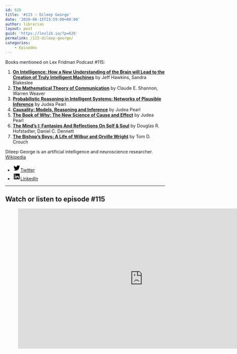 ```yaml
---
id: 626
title: '#115 – Dileep George'
date: '2020-08-15T23:59:00+00:00'
author: librarian
layout: post
guid: 'https://lexlib.io/?p=626'
permalink: /115-dileep-george/
categories:
    - Episodes
---
```


Books mentioned on Lex Fridman Podcast #115:

1. **[On Intelligence: How a New Understanding of the Brain will Lead to the Creation of Truly Intelligent Machines](https://amzn.to/3Vtbtc9)** by Jeff Hawkins, Sandra Blakeslee
2. **[The Mathematical Theory of Communication](https://amzn.to/3idaoWV)** by Claude E. Shannon, Warren Weaver
3. **[Probabilistic Reasoning in Intelligent Systems: Networks of Plausible Inference](https://amzn.to/3UbZMoK)** by Judea Pearl
4. **[Causality: Models, Reasoning and Inference](https://amzn.to/3APYF76)** by Judea Pearl
5. **[The Book of Why: The New Science of Cause and Effect](https://amzn.to/3VkBAC0)** by Judea Pearl
6. **[The Mind’s I: Fantasies And Reflections On Self &amp; Soul](https://amzn.to/3UfbWwO)** by Douglas R. Hofstadter, Daniel C. Dennett
7. **[The Bishop’s Boys: A Life of Wilbur and Orville Wright](https://amzn.to/3GVbGQH)** by Tom D. Crouch

Dileep George is an artificial intelligence and neuroscience researcher. [Wikipedia](https://en.wikipedia.org/wiki/Dileep_George)

- [<svg aria-hidden="true" focusable="false" height="24" version="1.1" viewbox="0 0 24 24" width="24" xmlns="http://www.w3.org/2000/svg"><path d="M22.23,5.924c-0.736,0.326-1.527,0.547-2.357,0.646c0.847-0.508,1.498-1.312,1.804-2.27 c-0.793,0.47-1.671,0.812-2.606,0.996C18.324,4.498,17.257,4,16.077,4c-2.266,0-4.103,1.837-4.103,4.103 c0,0.322,0.036,0.635,0.106,0.935C8.67,8.867,5.647,7.234,3.623,4.751C3.27,5.357,3.067,6.062,3.067,6.814 c0,1.424,0.724,2.679,1.825,3.415c-0.673-0.021-1.305-0.206-1.859-0.513c0,0.017,0,0.034,0,0.052c0,1.988,1.414,3.647,3.292,4.023 c-0.344,0.094-0.707,0.144-1.081,0.144c-0.264,0-0.521-0.026-0.772-0.074c0.522,1.63,2.038,2.816,3.833,2.85 c-1.404,1.1-3.174,1.756-5.096,1.756c-0.331,0-0.658-0.019-0.979-0.057c1.816,1.164,3.973,1.843,6.29,1.843 c7.547,0,11.675-6.252,11.675-11.675c0-0.178-0.004-0.355-0.012-0.531C20.985,7.47,21.68,6.747,22.23,5.924z"></path></svg><span class="wp-block-social-link-label screen-reader-text">Twitter</span>](https://twitter.com/dileeplearning)
- [<svg aria-hidden="true" focusable="false" height="24" version="1.1" viewbox="0 0 24 24" width="24" xmlns="http://www.w3.org/2000/svg"><path d="M19.7,3H4.3C3.582,3,3,3.582,3,4.3v15.4C3,20.418,3.582,21,4.3,21h15.4c0.718,0,1.3-0.582,1.3-1.3V4.3 C21,3.582,20.418,3,19.7,3z M8.339,18.338H5.667v-8.59h2.672V18.338z M7.004,8.574c-0.857,0-1.549-0.694-1.549-1.548 c0-0.855,0.691-1.548,1.549-1.548c0.854,0,1.547,0.694,1.547,1.548C8.551,7.881,7.858,8.574,7.004,8.574z M18.339,18.338h-2.669 v-4.177c0-0.996-0.017-2.278-1.387-2.278c-1.389,0-1.601,1.086-1.601,2.206v4.249h-2.667v-8.59h2.559v1.174h0.037 c0.356-0.675,1.227-1.387,2.526-1.387c2.703,0,3.203,1.779,3.203,4.092V18.338z"></path></svg><span class="wp-block-social-link-label screen-reader-text">LinkedIn</span>](https://www.linkedin.com/in/dileep-george/)

- - - - - -

## Watch or listen to episode #115

<figure class="wp-block-embed is-type-video is-provider-youtube wp-block-embed-youtube wp-embed-aspect-16-9 wp-has-aspect-ratio"><div class="wp-block-embed__wrapper"><iframe allow="accelerometer; autoplay; clipboard-write; encrypted-media; gyroscope; picture-in-picture" allowfullscreen="" frameborder="0" height="443" loading="lazy" src="https://www.youtube.com/embed/tg_m_LxxRwM?feature=oembed" title="Dileep George: Brain-Inspired AI | Lex Fridman Podcast #115" width="788"></iframe></div></figure>